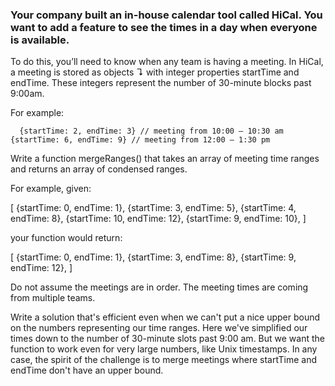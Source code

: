 ### Your company built an in-house calendar tool called HiCal. You want to add a feature to see the times in a day when everyone is available.
To do this, you’ll need to know when any team is having a meeting. In HiCal, a meeting is stored as objects ↴ with integer properties startTime and endTime. These integers represent the number of 30-minute blocks past 9:00am.

For example:
```
  {startTime: 2, endTime: 3} // meeting from 10:00 – 10:30 am
{startTime: 6, endTime: 9} // meeting from 12:00 – 1:30 pm
```
Write a function mergeRanges() that takes an array of meeting time ranges and returns an array of condensed ranges.

For example, given:

  [
    {startTime: 0,  endTime: 1},
    {startTime: 3,  endTime: 5},
    {startTime: 4,  endTime: 8},
    {startTime: 10, endTime: 12},
    {startTime: 9,  endTime: 10},
]

your function would return:

  [
    {startTime: 0, endTime: 1},
    {startTime: 3, endTime: 8},
    {startTime: 9, endTime: 12},
]

Do not assume the meetings are in order. The meeting times are coming from multiple teams.

Write a solution that's efficient even when we can't put a nice upper bound on the numbers representing our time ranges. Here we've simplified our times down to the number of 30-minute slots past 9:00 am. But we want the function to work even for very large numbers, like Unix timestamps. In any case, the spirit of the challenge is to merge meetings where startTime and endTime don't have an upper bound.